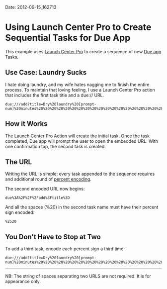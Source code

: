 Date:   2012-09-15_162713

# Using Launch Center Pro to Create Sequential Tasks for Due App

This example uses [Launch Center Pro][1] to create a sequence of new [Due app][2] Tasks. 

## Use Case: Laundry Sucks

I hate doing laundry, and my wife hates nagging me to finish the entire process.  To maintain that loving feeling, I use a Launch Center Pro action that includes the first task title and a due://  URL.

    due:///add?title=Dry%20laundry%20[prompt-num]%20minutes%20%20%20%20%20%20%20%20%20%20%20%20%20%20%20%20%20%20%20%20%20%20%20%20%20%20%20%20%20%20%20%20%20%20%20%20%20%20%20%20%20%20%20%20%20%20%20%20%20%20%20%20%20%20due%3A%2F%2F%2Fadd%3Ftitle%3Dfold%2520laundry%25205%2520PM
    
## How it Works

The Launch Center Pro Action will create the initial task. Once the task completed, Due app will prompt the user to open the embedded URL. With one confirmation tap, the second task is created.

## The URL

Writing the URL is simple: every task appended to the sequence requires and additional round of [percent encoding][3].

The second encoded URL now begins: 

    due%3A%2F%2F%2Fadd%3Ftitle%3D
    
And all the spaces (%20) in the second task name must have their percent sign encoded:
    
    %2520

## You Don't Have to Stop at Two


To add a third task, encode each percent sign a third time:

    due:///add?title=Dry%20laundry%20[prompt-num]%20minutes%20%20%20%20%20%20%20%20%20%20%20%20%20%20%20%20%20%20%20%20%20%20%20%20%20%20%20%20%20%20%20%20%20%20%20%20%20%20%20%20%20%20%20%20%20%20%20%20%20%20%20%20%20%20due%3A%2F%2F%2Fadd%3Ftitle%3Dfold%2520laundry%25205%2520PM%2520%2520%2520%2520%2520%2520%2520%2520%2520%2520%2520%2520%2520%2520%2520%2520%2520%2520%2520%2520%2520%2520%2520%2520%2520%2520%2520%2520%2520%2520%2520%2520%2520%2520%2520%2520%2520%2520%2520%2520%2520%2520%2520%2520%2520%2520%2520%2520%2520%2520%2520%2520%2520due%253A%252F%252F%252Fadd%253Ftitle%253DVisit%252520Cold%252520One%252520City 

----
    
NB: The string of spaces separating two URLS are not required. It is for appearance only.


[1]: http://appcubby.com/launch-center/
[2]: http://www.dueapp.com
[3]: http://en.wikipedia.org/wiki/Percent-encoding